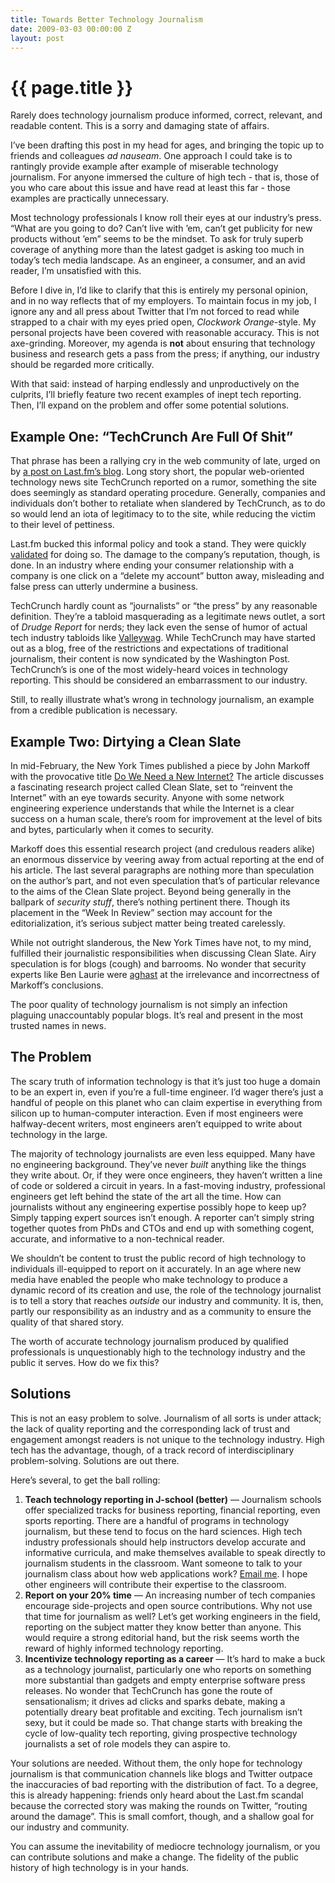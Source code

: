 ```yaml
---
title: Towards Better Technology Journalism
date: 2009-03-03 00:00:00 Z
layout: post
---
```


{{ page.title }}
================

Rarely does technology journalism produce informed, correct, relevant, and readable content. This is a sorry and damaging state of affairs.

I’ve been drafting this post in my head for ages, and bringing the topic up to friends and colleagues *ad nauseam*. One approach I could take is to rantingly provide example after example of miserable technology journalism. For anyone immersed the culture of high tech - that is, those of you who care about this issue and have read at least this far - those examples are practically unnecessary.

Most technology professionals I know roll their eyes at our industry’s press. “What are you going to do? Can’t live with ’em, can’t get publicity for new products without ’em” seems to be the mindset. To ask for truly superb coverage of anything more than the latest gadget is asking too much in today’s tech media landscape. As an engineer, a consumer, and an avid reader, I’m unsatisfied with this.

Before I dive in, I’d like to clarify that this is entirely my personal opinion, and in no way reflects that of my employers. To maintain focus in my job, I ignore any and all press about Twitter that I’m not forced to read while strapped to a chair with my eyes pried open, *Clockwork Orange*-style. My personal projects have been covered with reasonable accuracy. This is not axe-grinding. Moreover, my agenda is **not** about ensuring that technology business and research gets a pass from the press; if anything, our industry should be regarded more critically.

With that said: instead of harping endlessly and unproductively on the culprits, I’ll briefly feature two recent examples of inept tech reporting. Then, I’ll expand on the problem and offer some potential solutions.

Example One: “TechCrunch Are Full Of Shit”
------------------------------------------

That phrase has been a rallying cry in the web community of late, urged on by [a post on Last.fm’s blog](http://blog.last.fm/2009/02/23/techcrunch-are-full-of-shit). Long story short, the popular web-oriented technology news site TechCrunch reported on a rumor, something the site does seemingly as standard operating procedure. Generally, companies and individuals don’t bother to retaliate when slandered by TechCrunch, as to do so would lend an iota of legitimacy to to the site, while reducing the victim to their level of pettiness.

Last.fm bucked this informal policy and took a stand. They were quickly [validated](http://arstechnica.com/media/news/2009/02/riaa-denies-rumors-that-lastfm-turned-over-data.ars) for doing so. The damage to the company’s reputation, though, is done. In an industry where ending your consumer relationship with a company is one click on a “delete my account” button away, misleading and false press can utterly undermine a business.

TechCrunch hardly count as “journalists” or “the press” by any reasonable definition. They’re a tabloid masquerading as a legitimate news outlet, a sort of *Drudge Report* for nerds; they lack even the sense of humor of actual tech industry tabloids like [Valleywag](http://en.wikipedia.org/wiki/Valleywag). While TechCrunch may have started out as a blog, free of the restrictions and expectations of traditional journalism, their content is now syndicated by the Washington Post. TechCrunch’s is one of the most widely-heard voices in technology reporting. This should be considered an embarrassment to our industry.

Still, to really illustrate what’s wrong in technology journalism, an example from a credible publication is necessary.

Example Two: Dirtying a Clean Slate
-----------------------------------

In mid-February, the New York Times published a piece by John Markoff with the provocative title [Do We Need a New Internet?](http://www.nytimes.com/2009/02/15/weekinreview/15markoff.html) The article discusses a fascinating research project called Clean Slate, set to “reinvent the Internet” with an eye towards security. Anyone with some network engineering experience understands that while the Internet is a clear success on a human scale, there’s room for improvement at the level of bits and bytes, particularly when it comes to security.

Markoff does this essential research project (and credulous readers alike) an enormous disservice by veering away from actual reporting at the end of his article. The last several paragraphs are nothing more than speculation on the author’s part, and not even speculation that’s of particular relevance to the aims of the Clean Slate project. Beyond being generally in the ballpark of *security stuff*, there’s nothing pertinent there. Though its placement in the “Week In Review” section may account for the editorialization, it’s serious subject matter being treated carelessly.

While not outright slanderous, the New York Times have not, to my mind, fulfilled their journalistic responsibilities when discussing Clean Slate. Airy speculation is for blogs (cough) and barrooms. No wonder that security experts like Ben Laurie were [aghast](http://www.links.org/?p=538) at the irrelevance and incorrectness of Markoff’s conclusions.

The poor quality of technology journalism is not simply an infection plaguing unaccountably popular blogs. It’s real and present in the most trusted names in news.

The Problem
-----------

The scary truth of information technology is that it’s just too huge a domain to be an expert in, even if you’re a full-time engineer. I’d wager there’s just a handful of people on this planet who can claim expertise in everything from silicon up to human-computer interaction. Even if most engineers were halfway-decent writers, most engineers aren’t equipped to write about technology in the large.

The majority of technology journalists are even less equipped. Many have no engineering background. They’ve never *built* anything like the things they write about. Or, if they were once engineers, they haven’t written a line of code or soldered a circuit in years. In a fast-moving industry, professional engineers get left behind the state of the art all the time. How can journalists without any engineering expertise possibly hope to keep up? Simply tapping expert sources isn’t enough. A reporter can’t simply string together quotes from PhDs and CTOs and end up with something cogent, accurate, and informative to a non-technical reader.

We shouldn’t be content to trust the public record of high technology to individuals ill-equipped to report on it accurately. In an age where new media have enabled the people who make technology to produce a dynamic record of its creation and use, the role of the technology journalist is to tell a story that reaches *outside* our industry and community. It is, then, partly our responsibility as an industry and as a community to ensure the quality of that shared story.

The worth of accurate technology journalism produced by qualified professionals is unquestionably high to the technology industry and the public it serves. How do we fix this?

Solutions
---------

This is not an easy problem to solve. Journalism of all sorts is under attack; the lack of quality reporting and the corresponding lack of trust and engagement amongst readers is not unique to the technology industry. High tech has the advantage, though, of a track record of interdisciplinary problem-solving. Solutions are out there.

Here’s several, to get the ball rolling:

1.  **Teach technology reporting in J-school (better)** — Journalism schools offer specialized tracks for business reporting, financial reporting, even sports reporting. There are a handful of programs in technology journalism, but these tend to focus on the hard sciences. High tech industry professionals should help instructors develop accurate and informative curricula, and make themselves available to speak directly to journalism students in the classroom. Want someone to talk to your journalism class about how web applications work? <a href="mailto:al3x@al3x.net">Email me</a>. I hope other engineers will contribute their expertise to the classroom.
2.  **Report on your 20% time** — An increasing number of tech companies encourage side-projects and open source contributions. Why not use that time for journalism as well? Let’s get working engineers in the field, reporting on the subject matter they know better than anyone. This would require a strong editorial hand, but the risk seems worth the reward of highly informed technology reporting.
3.  **Incentivize technology reporting as a career** — It’s hard to make a buck as a technology journalist, particularly one who reports on something more substantial than gadgets and empty enterprise software press releases. No wonder that TechCrunch has gone the route of sensationalism; it drives ad clicks and sparks debate, making a potentially dreary beat profitable and exciting. Tech journalism isn’t sexy, but it could be made so. That change starts with breaking the cycle of low-quality tech reporting, giving prospective technology journalists a set of role models they can aspire to.

Your solutions are needed. Without them, the only hope for technology journalism is that communication channels like blogs and Twitter outpace the inaccuracies of bad reporting with the distribution of fact. To a degree, this is already happening: friends only heard about the Last.fm scandal because the corrected story was making the rounds on Twitter, “routing around the damage”. This is small comfort, though, and a shallow goal for our industry and community.

You can assume the inevitability of mediocre technology journalism, or you can contribute solutions and make a change. The fidelity of the public history of high technology is in your hands.
